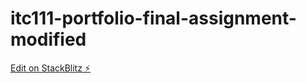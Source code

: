 # itc111-portfolio-final-assignment-modified

[Edit on StackBlitz ⚡️](https://stackblitz.com/edit/itc111-portfolio-final-assignment-modified)